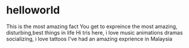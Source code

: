 # helloworld
This is the most amazing fact
You get to expreince the most amazing, disturbing,best things in life
Hi tris here, i love music animations dramas socializing, i love tattoos
I've had an amazing exprience in Malaysia
